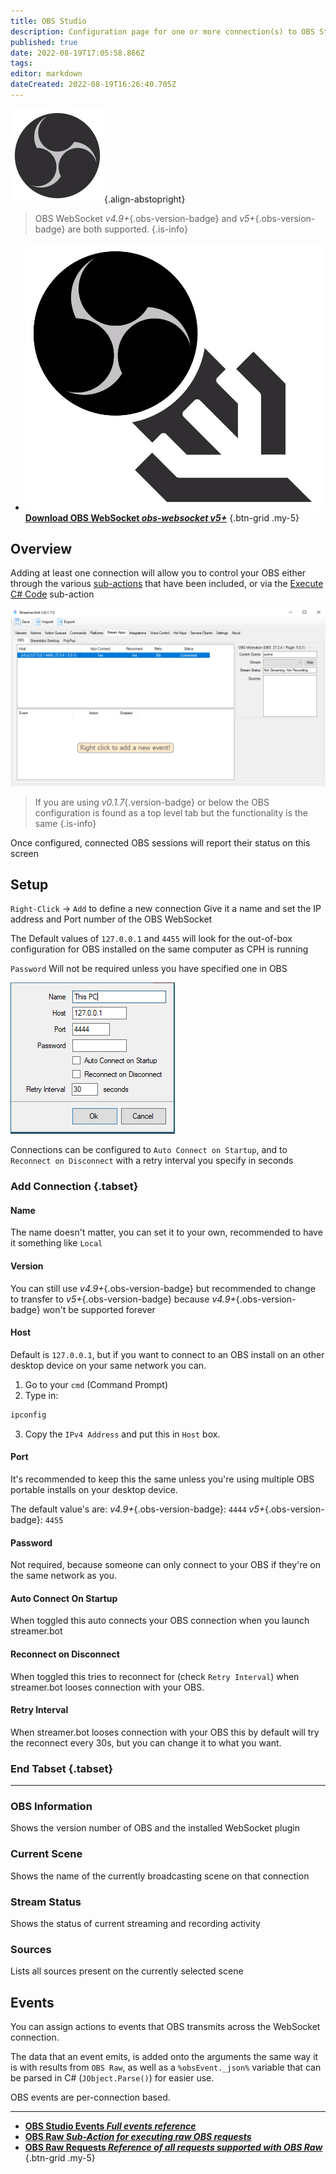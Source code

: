 ```yaml
---
title: OBS Studio
description: Configuration page for one or more connection(s) to OBS Studio instance(s)
published: true
date: 2022-08-19T17:05:58.866Z
tags: 
editor: markdown
dateCreated: 2022-08-19T16:26:40.705Z
---
```


![obs.svg](/logos/obs.svg){.align-abstopright}

> OBS WebSocket *v4.9+*{.obs-version-badge} and *v5+*{.obs-version-badge} are both supported.
{.is-info}

- [<img src="/logos/obs-websocket.png"/>**Download OBS WebSocket *<i class="mdi mdi-github"></i> obs-websocket v5+***](https://github.com/obsproject/obs-websocket/releases/latest)
{.btn-grid .my-5}

## Overview

Adding at least one connection will allow you to control your OBS either through the various [sub-actions](/Sub-Actions#main) that have been included, or via the [Execute C# Code](/Sub-Actions/Code/Execute-CSharp-Code) sub-action

![overview](/broadcasters/obs/overview.png)

> If you are using *v0.1.7*{.version-badge} or below the OBS configuration is found as a top level tab but the functionality is the same
{.is-info}


Once configured, connected OBS sessions will report their status on this screen

## Setup
`Right-Click` -> `Add` to define a new connection
Give it a name and set the IP address and Port number of the OBS WebSocket

The Default values of `127.0.0.1` and `4455` will look for the out-of-box configuration for OBS installed on the same computer as CPH is running

`Password` Will not be required unless you have specified one in OBS

![New Connection](/119574587-9adb7e80-bdad-11eb-82c1-ec9ed668a40d.png)


Connections can be configured to `Auto Connect on Startup`, and to `Reconnect on Disconnect` with a retry interval you specify in seconds

### Add Connection {.tabset}
#### Name
The name doesn't matter, you can set it to your own, recommended to have it something like `Local`

#### Version
You can still use *v4.9+*{.obs-version-badge} but recommended to change to transfer to *v5+*{.obs-version-badge} because *v4.9+*{.obs-version-badge} won't be supported forever

#### Host
Default is `127.0.0.1`, but if you want to connect to an OBS install on an other desktop device on your same network you can.
1. Go to your `cmd` (Command Prompt)
2. Type in:
```cmd
ipconfig
```
3. Copy the `IPv4 Address` and put this in `Host` box.

#### Port
It's recommended to keep this the same unless you're using multiple OBS portable installs on your desktop device.

The default value's are:
*v4.9+*{.obs-version-badge}: `4444`
*v5+*{.obs-version-badge}: `4455`

#### Password
Not required, because someone can only connect to your OBS if they're on the same network as you.

#### Auto Connect On Startup
When toggled this auto connects your OBS connection when you launch streamer.bot

#### Reconnect on Disconnect
When toggled this tries to reconnect for (check `Retry Interval`) when streamer.bot looses connection with your OBS.

#### Retry Interval
When streamer.bot looses connection with your OBS this by default will try the reconnect every 30s, but you can change it to what you want.

### End Tabset {.tabset}

***

### OBS Information

Shows the version number of OBS and the installed WebSocket plugin

### Current Scene

Shows the name of the currently broadcasting scene on that connection

### Stream Status

Shows the status of current streaming and recording activity

### Sources

Lists all sources present on the currently selected scene

## Events

You can assign actions to events that OBS transmits across the WebSocket connection.

The data that an event emits, is added onto the arguments the same way it is with results from `OBS Raw`, as well as a `%obsEvent._json%` variable that can be parsed in C# (`JObject.Parse()`) for easier use.

OBS events are per-connection based.

---

- [<i class="mdi mdi-chevron-right primary--text"></i>**OBS Studio Events *Full events reference***](/en/Broadcasters/OBS/Events)
- [<i class="mdi mdi-chevron-right primary--text"></i>**OBS Raw *Sub-Action for executing raw OBS requests***](/en/Sub-Actions/OBS/Raw)
- [<i class="mdi mdi-github"></i>**OBS Raw Requests *Reference of all requests supported with OBS Raw***](https://github.com/obsproject/obs-websocket/blob/4.x-current/docs/generated/protocol.md#requests)
{.btn-grid .my-5}